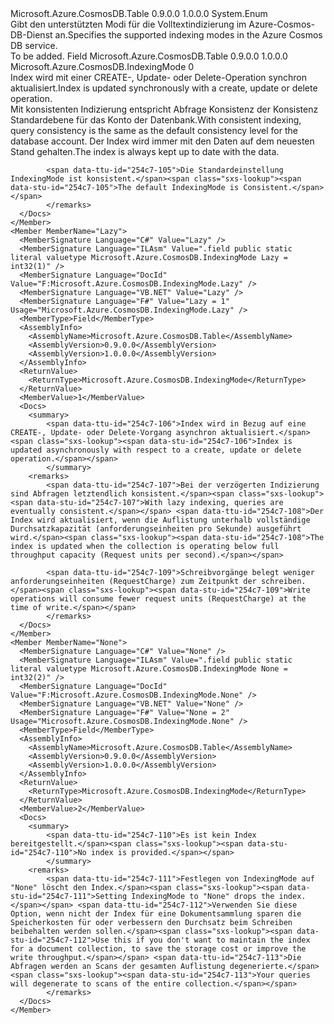 <Type Name="IndexingMode" FullName="Microsoft.Azure.CosmosDB.IndexingMode">
  <TypeSignature Language="C#" Value="public enum IndexingMode" />
  <TypeSignature Language="ILAsm" Value=".class public auto ansi sealed IndexingMode extends System.Enum" />
  <TypeSignature Language="DocId" Value="T:Microsoft.Azure.CosmosDB.IndexingMode" />
  <TypeSignature Language="VB.NET" Value="Public Enum IndexingMode" />
  <TypeSignature Language="F#" Value="type IndexingMode = " />
  <AssemblyInfo>
    <AssemblyName>Microsoft.Azure.CosmosDB.Table</AssemblyName>
    <AssemblyVersion>0.9.0.0</AssemblyVersion>
    <AssemblyVersion>1.0.0.0</AssemblyVersion>
  </AssemblyInfo>
  <Base>
    <BaseTypeName>System.Enum</BaseTypeName>
  </Base>
  <Docs>
    <summary> 
            <span data-ttu-id="254c7-101">Gibt den unterstützten Modi für die Volltextindizierung im Azure-Cosmos-DB-Dienst an.</span><span class="sxs-lookup"><span data-stu-id="254c7-101">Specifies the supported indexing modes in the Azure Cosmos DB service.</span></span>
            </summary>
    <remarks>To be added.</remarks>
  </Docs>
  <Members>
    <Member MemberName="Consistent">
      <MemberSignature Language="C#" Value="Consistent" />
      <MemberSignature Language="ILAsm" Value=".field public static literal valuetype Microsoft.Azure.CosmosDB.IndexingMode Consistent = int32(0)" />
      <MemberSignature Language="DocId" Value="F:Microsoft.Azure.CosmosDB.IndexingMode.Consistent" />
      <MemberSignature Language="VB.NET" Value="Consistent" />
      <MemberSignature Language="F#" Value="Consistent = 0" Usage="Microsoft.Azure.CosmosDB.IndexingMode.Consistent" />
      <MemberType>Field</MemberType>
      <AssemblyInfo>
        <AssemblyName>Microsoft.Azure.CosmosDB.Table</AssemblyName>
        <AssemblyVersion>0.9.0.0</AssemblyVersion>
        <AssemblyVersion>1.0.0.0</AssemblyVersion>
      </AssemblyInfo>
      <ReturnValue>
        <ReturnType>Microsoft.Azure.CosmosDB.IndexingMode</ReturnType>
      </ReturnValue>
      <MemberValue>0</MemberValue>
      <Docs>
        <summary>
            <span data-ttu-id="254c7-102">Index wird mit einer CREATE-, Update- oder Delete-Operation synchron aktualisiert.</span><span class="sxs-lookup"><span data-stu-id="254c7-102">Index is updated synchronously with a create, update or delete operation.</span></span>
            </summary>
        <remarks>
            <span data-ttu-id="254c7-103">Mit konsistenten Indizierung entspricht Abfrage Konsistenz der Konsistenz Standardebene für das Konto der Datenbank.</span><span class="sxs-lookup"><span data-stu-id="254c7-103">With consistent indexing, query consistency is the same as the default consistency level for the database account.</span></span> <span data-ttu-id="254c7-104">Der Index wird immer mit den Daten auf dem neuesten Stand gehalten.</span><span class="sxs-lookup"><span data-stu-id="254c7-104">The index is always kept up to date with the data.</span></span>
            
            <span data-ttu-id="254c7-105">Die Standardeinstellung IndexingMode ist konsistent.</span><span class="sxs-lookup"><span data-stu-id="254c7-105">The default IndexingMode is Consistent.</span></span>
            </remarks>
      </Docs>
    </Member>
    <Member MemberName="Lazy">
      <MemberSignature Language="C#" Value="Lazy" />
      <MemberSignature Language="ILAsm" Value=".field public static literal valuetype Microsoft.Azure.CosmosDB.IndexingMode Lazy = int32(1)" />
      <MemberSignature Language="DocId" Value="F:Microsoft.Azure.CosmosDB.IndexingMode.Lazy" />
      <MemberSignature Language="VB.NET" Value="Lazy" />
      <MemberSignature Language="F#" Value="Lazy = 1" Usage="Microsoft.Azure.CosmosDB.IndexingMode.Lazy" />
      <MemberType>Field</MemberType>
      <AssemblyInfo>
        <AssemblyName>Microsoft.Azure.CosmosDB.Table</AssemblyName>
        <AssemblyVersion>0.9.0.0</AssemblyVersion>
        <AssemblyVersion>1.0.0.0</AssemblyVersion>
      </AssemblyInfo>
      <ReturnValue>
        <ReturnType>Microsoft.Azure.CosmosDB.IndexingMode</ReturnType>
      </ReturnValue>
      <MemberValue>1</MemberValue>
      <Docs>
        <summary>
            <span data-ttu-id="254c7-106">Index wird in Bezug auf eine CREATE-, Update- oder Delete-Vorgang asynchron aktualisiert.</span><span class="sxs-lookup"><span data-stu-id="254c7-106">Index is updated asynchronously with respect to a create, update or delete operation.</span></span>
            </summary>
        <remarks>
            <span data-ttu-id="254c7-107">Bei der verzögerten Indizierung sind Abfragen letztendlich konsistent.</span><span class="sxs-lookup"><span data-stu-id="254c7-107">With lazy indexing, queries are eventually consistent.</span></span> <span data-ttu-id="254c7-108">Der Index wird aktualisiert, wenn die Auflistung unterhalb vollständige Durchsatzkapazität (anforderungseinheiten pro Sekunde) ausgeführt wird.</span><span class="sxs-lookup"><span data-stu-id="254c7-108">The index is updated when the collection is operating below full throughput capacity (Request units per second).</span></span> 
            
            <span data-ttu-id="254c7-109">Schreibvorgänge belegt weniger anforderungseinheiten (RequestCharge) zum Zeitpunkt der schreiben.</span><span class="sxs-lookup"><span data-stu-id="254c7-109">Write operations will consume fewer request units (RequestCharge) at the time of write.</span></span>
            </remarks>
      </Docs>
    </Member>
    <Member MemberName="None">
      <MemberSignature Language="C#" Value="None" />
      <MemberSignature Language="ILAsm" Value=".field public static literal valuetype Microsoft.Azure.CosmosDB.IndexingMode None = int32(2)" />
      <MemberSignature Language="DocId" Value="F:Microsoft.Azure.CosmosDB.IndexingMode.None" />
      <MemberSignature Language="VB.NET" Value="None" />
      <MemberSignature Language="F#" Value="None = 2" Usage="Microsoft.Azure.CosmosDB.IndexingMode.None" />
      <MemberType>Field</MemberType>
      <AssemblyInfo>
        <AssemblyName>Microsoft.Azure.CosmosDB.Table</AssemblyName>
        <AssemblyVersion>0.9.0.0</AssemblyVersion>
        <AssemblyVersion>1.0.0.0</AssemblyVersion>
      </AssemblyInfo>
      <ReturnValue>
        <ReturnType>Microsoft.Azure.CosmosDB.IndexingMode</ReturnType>
      </ReturnValue>
      <MemberValue>2</MemberValue>
      <Docs>
        <summary>
            <span data-ttu-id="254c7-110">Es ist kein Index bereitgestellt.</span><span class="sxs-lookup"><span data-stu-id="254c7-110">No index is provided.</span></span>
            </summary>
        <remarks>
            <span data-ttu-id="254c7-111">Festlegen von IndexingMode auf "None" löscht den Index.</span><span class="sxs-lookup"><span data-stu-id="254c7-111">Setting IndexingMode to "None" drops the index.</span></span> <span data-ttu-id="254c7-112">Verwenden Sie diese Option, wenn nicht der Index für eine Dokumentsammlung sparen die Speicherkosten für oder verbessern den Durchsatz beim Schreiben beibehalten werden sollen.</span><span class="sxs-lookup"><span data-stu-id="254c7-112">Use this if you don't want to maintain the index for a document collection, to save the storage cost or improve the write throughput.</span></span> <span data-ttu-id="254c7-113">Die Abfragen werden an Scans der gesamten Auflistung degenerierte.</span><span class="sxs-lookup"><span data-stu-id="254c7-113">Your queries will degenerate to scans of the entire collection.</span></span>
            </remarks>
      </Docs>
    </Member>
  </Members>
</Type>